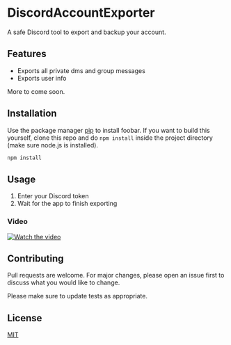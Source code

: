 # DiscordAccountExporter

A safe Discord tool to export and backup your account.

## Features
* Exports all private dms and group messages
* Exports user info

More to come soon.

## Installation

Use the package manager [pip](https://pip.pypa.io/en/stable/) to install foobar.
If you want to build this yourself, clone this repo and do `npm install` inside the project directory (make sure node.js is installed).

```bash
npm install
```

## Usage

1. Enter your Discord token
2. Wait for the app to finish exporting

### Video
[![Watch the video](https://img.youtube.com/vi/HgUV-XU5R_k/maxresdefault.jpg)](https://youtu.be/HgUV-XU5R_k)

## Contributing
Pull requests are welcome. For major changes, please open an issue first to discuss what you would like to change.

Please make sure to update tests as appropriate.

## License
[MIT](https://choosealicense.com/licenses/mit/)
